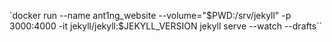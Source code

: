 `docker run --name ant1ng_website --volume="$PWD:/srv/jekyll" -p 3000:4000 -it jekyll/jekyll:$JEKYLL_VERSION jekyll serve --watch --drafts``